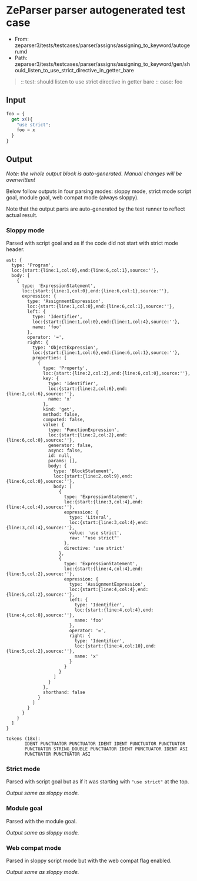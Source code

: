 # ZeParser parser autogenerated test case

- From: zeparser3/tests/testcases/parser/assigns/assigning_to_keyword/autogen.md
- Path: zeparser3/tests/testcases/parser/assigns/assigning_to_keyword/gen/should_listen_to_use_strict_directive_in_getter_bare

> :: test: should listen to use strict directive in getter bare
> :: case: foo

## Input


`````js
foo = {
  get x(){
    "use strict";
    foo = x
  }
}
`````

## Output

_Note: the whole output block is auto-generated. Manual changes will be overwritten!_

Below follow outputs in four parsing modes: sloppy mode, strict mode script goal, module goal, web compat mode (always sloppy).

Note that the output parts are auto-generated by the test runner to reflect actual result.

### Sloppy mode

Parsed with script goal and as if the code did not start with strict mode header.

`````
ast: {
  type: 'Program',
  loc:{start:{line:1,col:0},end:{line:6,col:1},source:''},
  body: [
    {
      type: 'ExpressionStatement',
      loc:{start:{line:1,col:0},end:{line:6,col:1},source:''},
      expression: {
        type: 'AssignmentExpression',
        loc:{start:{line:1,col:0},end:{line:6,col:1},source:''},
        left: {
          type: 'Identifier',
          loc:{start:{line:1,col:0},end:{line:1,col:4},source:''},
          name: 'foo'
        },
        operator: '=',
        right: {
          type: 'ObjectExpression',
          loc:{start:{line:1,col:6},end:{line:6,col:1},source:''},
          properties: [
            {
              type: 'Property',
              loc:{start:{line:2,col:2},end:{line:6,col:0},source:''},
              key: {
                type: 'Identifier',
                loc:{start:{line:2,col:6},end:{line:2,col:6},source:''},
                name: 'x'
              },
              kind: 'get',
              method: false,
              computed: false,
              value: {
                type: 'FunctionExpression',
                loc:{start:{line:2,col:2},end:{line:6,col:0},source:''},
                generator: false,
                async: false,
                id: null,
                params: [],
                body: {
                  type: 'BlockStatement',
                  loc:{start:{line:2,col:9},end:{line:6,col:0},source:''},
                  body: [
                    {
                      type: 'ExpressionStatement',
                      loc:{start:{line:3,col:4},end:{line:4,col:4},source:''},
                      expression: {
                        type: 'Literal',
                        loc:{start:{line:3,col:4},end:{line:3,col:4},source:''},
                        value: 'use strict',
                        raw: '"use strict"'
                      },
                      directive: 'use strict'
                    },
                    {
                      type: 'ExpressionStatement',
                      loc:{start:{line:4,col:4},end:{line:5,col:2},source:''},
                      expression: {
                        type: 'AssignmentExpression',
                        loc:{start:{line:4,col:4},end:{line:5,col:2},source:''},
                        left: {
                          type: 'Identifier',
                          loc:{start:{line:4,col:4},end:{line:4,col:8},source:''},
                          name: 'foo'
                        },
                        operator: '=',
                        right: {
                          type: 'Identifier',
                          loc:{start:{line:4,col:10},end:{line:5,col:2},source:''},
                          name: 'x'
                        }
                      }
                    }
                  ]
                }
              },
              shorthand: false
            }
          ]
        }
      }
    }
  ]
}

tokens (18x):
       IDENT PUNCTUATOR PUNCTUATOR IDENT IDENT PUNCTUATOR PUNCTUATOR
       PUNCTUATOR STRING_DOUBLE PUNCTUATOR IDENT PUNCTUATOR IDENT ASI
       PUNCTUATOR PUNCTUATOR ASI
`````

### Strict mode

Parsed with script goal but as if it was starting with `"use strict"` at the top.

_Output same as sloppy mode._

### Module goal

Parsed with the module goal.

_Output same as sloppy mode._

### Web compat mode

Parsed in sloppy script mode but with the web compat flag enabled.

_Output same as sloppy mode._
